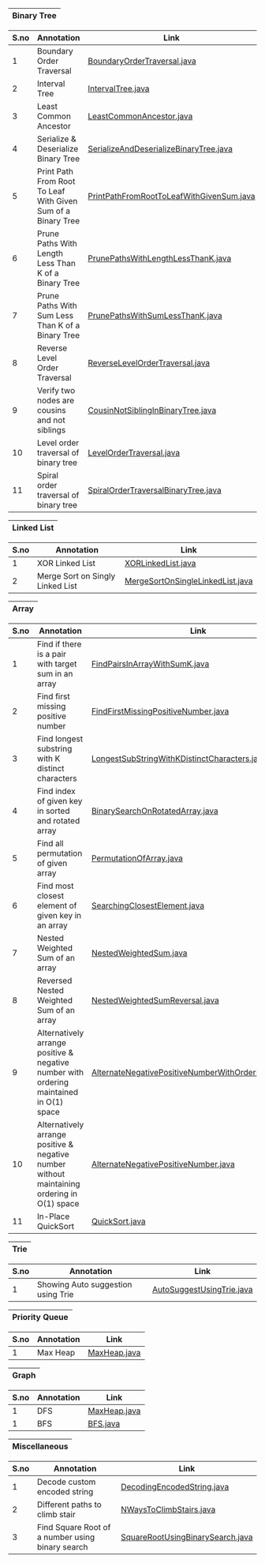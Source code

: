 Binary Tree | 
--- |

S.no | Annotation | Link | 
--- | --- | --- |
1 | Boundary Order Traversal | [BoundaryOrderTraversal.java](https://github.com/nikhilagrwl07/Daily-Coding-Problem/blob/master/src/main/java/BoundaryOrderTraversal.java) |
2 | Interval Tree | [IntervalTree.java](https://github.com/nikhilagrwl07/Daily-Coding-Problem/blob/master/src/main/java/IntervalTree.java) |
3 | Least Common Ancestor | [LeastCommonAncestor.java](https://github.com/nikhilagrwl07/Daily-Coding-Problem/blob/master/src/main/java/LeastCommonAncestor.java) |
4 | Serialize & Deserialize Binary Tree | [SerializeAndDeserializeBinaryTree.java](https://github.com/nikhilagrwl07/Daily-Coding-Problem/blob/master/src/main/java/SerializeAndDeserializeBinaryTree.java) |
5 | Print Path From Root To Leaf With Given Sum of a Binary Tree | [PrintPathFromRootToLeafWithGivenSum.java](https://github.com/nikhilagrwl07/Daily-Coding-Problem/blob/master/src/main/java/PrintPathFromRootToLeafWithGivenSum.java) |
6 | Prune Paths With Length Less Than K of a Binary Tree | [PrunePathsWithLengthLessThanK.java](https://github.com/nikhilagrwl07/Daily-Coding-Problem/blob/master/src/main/java/PrunePathsWithLengthLessThanK.java) |
7 | Prune Paths With Sum Less Than K of a Binary Tree | [PrunePathsWithSumLessThanK.java](https://github.com/nikhilagrwl07/Daily-Coding-Problem/blob/master/src/main/java/PrunePathsWithSumLessThanK.java) |
8 | Reverse Level Order Traversal | [ReverseLevelOrderTraversal.java](https://github.com/nikhilagrwl07/Daily-Coding-Problem/blob/master/src/main/java/ReverseLevelOrderTraversal.java) |
9 | Verify two nodes are cousins and not siblings | [CousinNotSiblingInBinaryTree.java](https://github.com/nikhilagrwl07/Daily-Coding-Problem/blob/master/src/main/java/CousinNotSiblingInBinaryTree.java) |
10 | Level order traversal of binary tree | [LevelOrderTraversal.java](https://github.com/nikhilagrwl07/Daily-Coding-Problem/blob/master/src/main/java/LevelOrderTraversal.java) |
11 | Spiral order traversal of binary tree | [SpiralOrderTraversalBinaryTree.java](https://github.com/nikhilagrwl07/Daily-Coding-Problem/blob/master/src/main/java/SpiralOrderTraversalBinaryTree.java) |


Linked List | 
--- |

S.no | Annotation | Link | 
--- | --- | --- |
1 | XOR Linked List | [XORLinkedList.java](https://github.com/nikhilagrwl07/Daily-Coding-Problem/blob/master/src/main/java/XORLinkedList.java) |
2 | Merge Sort on Singly Linked List | [MergeSortOnSingleLinkedList.java](https://github.com/nikhilagrwl07/Daily-Coding-Problem/blob/master/src/main/java/MergeSortOnSingleLinkedList.java) |

Array | 
--- |

S.no | Annotation | Link | 
--- | --- | --- |
1 | Find if there is a pair with target sum in an array | [FindPairsInArrayWithSumK.java](https://github.com/nikhilagrwl07/Daily-Coding-Problem/blob/master/src/main/java/FindPairsInArrayWithSumK.java) |
2 | Find first missing positive number | [FindFirstMissingPositiveNumber.java](https://github.com/nikhilagrwl07/Daily-Coding-Problem/blob/master/src/main/java/FindFirstMissingPositiveNumber.java) |
3 | Find longest substring with K distinct characters | [LongestSubStringWithKDistinctCharacters.java](https://github.com/nikhilagrwl07/Daily-Coding-Problem/blob/master/src/main/java/LongestSubStringWithKDistinctCharacters.java) |
4 | Find index of given key in sorted and rotated array | [BinarySearchOnRotatedArray.java](https://github.com/nikhilagrwl07/Daily-Coding-Problem/blob/master/src/main/java/BinarySearchOnRotatedArray.java) |
5 | Find all permutation of given array | [PermutationOfArray.java](https://github.com/nikhilagrwl07/Daily-Coding-Problem/blob/master/src/main/java/PermutationOfArray.java) |
6 | Find most closest element of given key in an array | [SearchingClosestElement.java](https://github.com/nikhilagrwl07/Daily-Coding-Problem/blob/master/src/main/java/SearchingClosestElement.java) |
7 | Nested Weighted Sum of an array | [NestedWeightedSum.java](https://github.com/nikhilagrwl07/Daily-Coding-Problem/blob/master/src/main/java/NestedWeightedSum.java) |
8 | Reversed Nested Weighted Sum of an array | [NestedWeightedSumReversal.java](https://github.com/nikhilagrwl07/Daily-Coding-Problem/blob/master/src/main/java/NestedWeightedSumReversal.java) |
9 | Alternatively arrange positive & negative number with ordering maintained in O(1) space   | [AlternateNegativePositiveNumberWithOrderMaintain.java](https://github.com/nikhilagrwl07/Daily-Coding-Problem/blob/master/src/main/java/AlternateNegativePositiveNumberWithOrderMaintain.java) |
10 | Alternatively arrange positive & negative number without maintaining ordering in O(1) space   | [AlternateNegativePositiveNumber.java](https://github.com/nikhilagrwl07/Daily-Coding-Problem/blob/master/src/main/java/AlternateNegativePositiveNumber.java) |
11 | In-Place QuickSort   | [QuickSort.java](https://github.com/nikhilagrwl07/Daily-Coding-Problem/blob/master/src/main/java/QuickSort.java) |



Trie | 
--- |

S.no | Annotation | Link | 
--- | --- | --- |
1 | Showing Auto suggestion using Trie | [AutoSuggestUsingTrie.java](https://github.com/nikhilagrwl07/Daily-Coding-Problem/blob/master/src/main/java/AutoSuggestUsingTrie.java) |


Priority Queue | 
--- |

S.no | Annotation | Link | 
--- | --- | --- |
1 | Max Heap | [MaxHeap.java](https://github.com/nikhilagrwl07/Daily-Coding-Problem/blob/master/src/main/java/MaxHeap.java) |

Graph | 
--- |

S.no | Annotation | Link | 
--- | --- | --- |
1 | DFS | [MaxHeap.java](https://github.com/nikhilagrwl07/Daily-Coding-Problem/blob/master/src/main/java/DFS.java) |
1 | BFS | [BFS.java](https://github.com/nikhilagrwl07/Daily-Coding-Problem/blob/master/src/main/java/BFS.java) |



Miscellaneous | 
--- |

S.no | Annotation | Link | 
--- | --- | --- |
1 | Decode custom encoded string | [DecodingEncodedString.java](https://github.com/nikhilagrwl07/Daily-Coding-Problem/blob/master/src/main/java/DecodingEncodedString.java) |
2 | Different paths to climb stair | [NWaysToClimbStairs.java](https://github.com/nikhilagrwl07/Daily-Coding-Problem/blob/master/src/main/java/NWaysToClimbStairs.java) |
3 | Find Square Root of a number using binary search | [SquareRootUsingBinarySearch.java](https://github.com/nikhilagrwl07/Daily-Coding-Problem/blob/master/src/main/java/SquareRootUsingBinarySearch.java) |